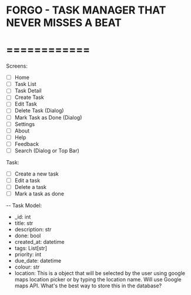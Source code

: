 # FORGO - TASK MANAGER THAT NEVER MISSES A BEAT
# ============

Screens:
- [ ] Home
- [ ] Task List
- [ ] Task Detail
- [ ] Create Task
- [ ] Edit Task
- [ ] Delete Task (Dialog)
- [ ] Mark Task as Done (Dialog)
- [ ] Settings
- [ ] About
- [ ] Help
- [ ] Feedback
- [ ] Search (Dialog or Top Bar)

Task:
- [ ] Create a new task
- [ ] Edit a task
- [ ] Delete a task
- [ ] Mark a task as done

-- Task Model:
- _id: int
- title: str
- description: str
- done: bool
- created_at: datetime
- tags: List[str]
- priority: int
- due_date: datetime
- colour: str
- location: This is a object that will be selected by the user using google maps location picker
or by typing the location name. Will use Google maps API. What's the best way to store this in the database?